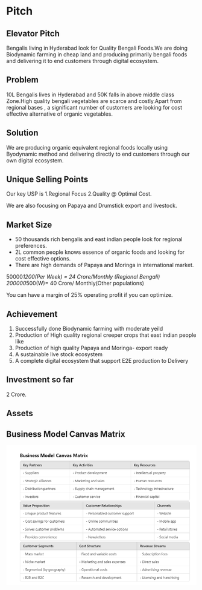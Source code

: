# Pitch 

## Elevator Pitch

Bengalis living in Hyderabad look for Quality Bengali Foods.We are doing Biodynamic farming in cheap land and producing primarily bengali foods and delivering it to end customers through digital ecosystem.

## Problem

10L Bengalis lives in Hyderabad and 50K falls in above middle class Zone.High quality bengali vegetables are scarce and costly.Apart from regional bases , a significant number of customers are looking for cost effective alternative of organic vegetables.

## Solution

We are producing organic equivalent regional foods locally using Byodynamic method and delivering directly to end customers through our own digital ecosystem. 

## Unique Selling Points

Our key USP is 
1.Regional Focus 
2.Quality @ Optimal Cost.

We are also focusing on Papaya and Drumstick export and livestock.

## Market Size

-   50 thousands rich bengalis and east indian people look for regional preferences.
-   2L common people knows essence of organic foods and looking for cost effective options.
-   There are high demands of Papaya and Moringa in international market.

50000*1200(Per Week) = 24 Crore/Monthly (Regional Bengali)
200000*500(W)= 40 Crore/ Monthly(Other populations)

You can have a margin of 25% operating profit if you can optimize.

## Achievement

1. Successfully done Biodynamic farming with moderate yeild
2. Production of High quality regional creeper crops that east indian people like
3. Production of high quality Papaya and Moringa- export ready
4. A sustainable live stock ecosystem
5. A complete digital ecosystem that support E2E production to Delivery

## Investment so far

2 Crore.

## Assets



## Business Model Canvas Matrix

![alt text](image.png)